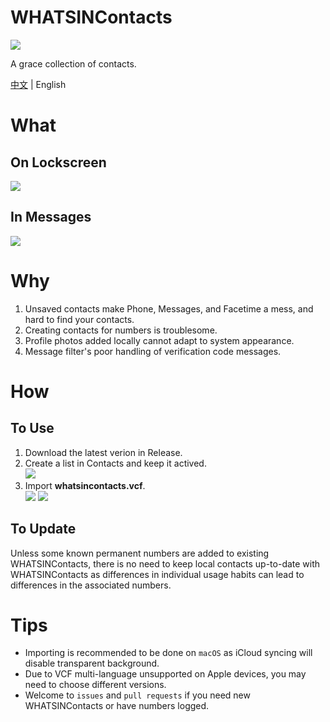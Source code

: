 # WHATSINContacts

![](https://github.com/shindgewongxj/WHATSINContacts/raw/main/whatsincontacts.png)  

A grace collection of contacts.

[中文](https://github.com/shindgewongxj/WHATSINContacts/blob/main/README_zh.md) | English

# What

## On Lockscreen

![](https://github.com/shindgewongxj/WHATSINContacts/raw/main/preview/notification.gif)

## In Messages

![](https://github.com/shindgewongxj/WHATSINContacts/raw/main/preview/messages.gif)

# Why

1. Unsaved contacts make Phone, Messages, and Facetime a mess, and hard to find your contacts.  
2. Creating contacts for numbers is troublesome.  
3. Profile photos added locally cannot adapt to system appearance. 
4. Message filter's poor handling of verification code messages.

# How

## To Use

1. Download the latest verion in Release.  
2. Create a list in Contacts and keep it actived.  
![](https://github.com/shindgewongxj/WHATSINContacts/raw/main/preview/contacts.gif)
3. Import **whatsincontacts.vcf**.  
![](https://github.com/shindgewongxj/WHATSINContacts/raw/main/preview/import.gif)
![](https://github.com/shindgewongxj/WHATSINContacts/raw/main/preview/update.gif)

## To Update

Unless some known permanent numbers are added to existing WHATSINContacts, there is no need to keep local contacts up-to-date with WHATSINContacts as differences in individual usage habits can lead to differences in the associated numbers.  

# Tips

- Importing is recommended to be done on `macOS` as iCloud syncing will disable transparent background.  
- Due to VCF multi-language unsupported on Apple devices, you may need to choose different versions.  
- Welcome to `issues` and `pull requests` if you need new WHATSINContacts or have numbers logged.  
